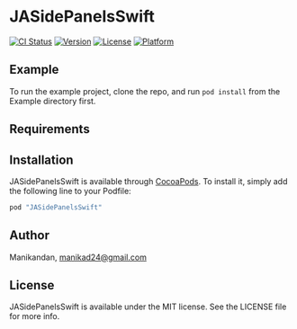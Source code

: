 # JASidePanelsSwift

[![CI Status](http://img.shields.io/travis/Manikandan/JASidePanelsSwift.svg?style=flat)](https://travis-ci.org/Manikandan/JASidePanelsSwift)
[![Version](https://img.shields.io/cocoapods/v/JASidePanelsSwift.svg?style=flat)](http://cocoapods.org/pods/JASidePanelsSwift)
[![License](https://img.shields.io/cocoapods/l/JASidePanelsSwift.svg?style=flat)](http://cocoapods.org/pods/JASidePanelsSwift)
[![Platform](https://img.shields.io/cocoapods/p/JASidePanelsSwift.svg?style=flat)](http://cocoapods.org/pods/JASidePanelsSwift)

## Example

To run the example project, clone the repo, and run `pod install` from the Example directory first.

## Requirements

## Installation

JASidePanelsSwift is available through [CocoaPods](http://cocoapods.org). To install
it, simply add the following line to your Podfile:

```ruby
pod "JASidePanelsSwift"
```

## Author

Manikandan, manikad24@gmail.com

## License

JASidePanelsSwift is available under the MIT license. See the LICENSE file for more info.
